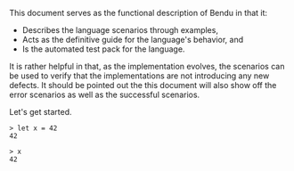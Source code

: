 This document serves as the functional description of Bendu in that it:

- Describes the language scenarios through examples,
- Acts as the definitive guide for the language's behavior, and
- Is the automated test pack for the language.

It is rather helpful in that, as the implementation evolves, the scenarios can be used to verify that the implementations are not introducing any new defects.  It should be pointed out the this document will also show off the error scenarios as well as the successful scenarios.

Let's get started.

```bendu-repl
> let x = 42
42

> x
42
```
